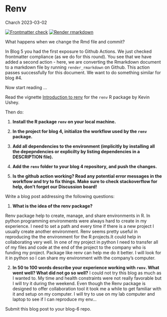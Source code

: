 Renv
================
Charch
2023-03-02

<!-- README.md is generated from README.Rmd. Please edit that file -->
<!-- badges: start -->

[![Frontmatter
check](../../actions/workflows/check-yaml.yaml/badge.svg)](../../actions/workflows/check-yaml.yaml)
[![Render
rmarkdown](../../actions/workflows/render-rmarkdown.yaml/badge.svg)](../../actions/workflows/render-rmarkdown.yaml)
<!-- badges: end -->

What happens when we change the Rmd file and commit?

In Blog 5 you had the first exposure to Github Actions. We just checked
frontmatter compliance (as we do for this round). You see that we have
added a second action - here, we are converting the Rmarkdown document
to a markdown file by running `render_rmarkdown` on Github. This action
passes successfully for this document. We want to do something similar
for blog \#4.

Now start reading …

Read the vignette [Introduction to
renv](https://rstudio.github.io/renv/articles/renv.html) for the `renv`
R package by Kevin Ushey.

Then do:

1.  **Install the R package `renv` on your local machine.**

2.  **In the project for blog 4, initialize the workflow used by the
    `renv` package.**

3.  **Add all dependencies to the environment (implicitly by installing
    all the depepndencies or explicilty by listing dependencies in a
    DESCRIPTION file).**

4.  **Add the `renv` folder to your blog 4 repository, and push the
    changes.**

5.  **Is the github action working? Read any potential error messages in
    the workflow and try to fix things. Make sure to check stackoverflow
    for help, don’t forget our Discussion board!**

Write a blog post addressing the following questions:

1.  **What is the idea of the renv package?**

Renv package help to create, manage, and share environments in R. In
python programming environments were always hard to create in my
experience. I need to set a path and every time if there is a new
project I usually create another environment. Renv seems pretty useful
in reproducing the the environment for the R projects.It could help in
collaborating very well. In one of my project in python I need to
transfer all of my files and code at the end of the project to the
company who is funding my project. Package like renv can help me do it
better. I will look for it in python so I can share my environment with
the company’s computer.

2.  **In 50 to 100 words describe your experience working with `renv`.
    What went well? What did not go so well?** I could not try this blog
    as much as I wanted to. My time and health constraints were not
    really favorable but I will try it during the weekend. Even though
    the Renv package is designed to offer collaboration tool it took me
    a while to get familiar with it and setup on my computer. I will try
    to use on my lab computer and laptop to see if I can reproduce my
    env…

Submit this blog post to your blog-6 repo.
